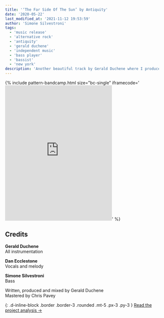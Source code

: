 ```yaml
---
title: '‘The Far Side Of The Sun’ by Antiquity'
date: '2020-05-22'
last_modified_at: '2021-11-12 19:53:59'
author: 'Simone Silvestroni'
tags:
  - 'music release'
  - 'alternative rock'
  - 'antiquity'
  - 'gerald duchene'
  - 'independent music'
  - 'bass player'
  - 'bassist'
  - 'new york'
description: 'Another beautiful track by Gerald Duchene where I produced one of my most sumptuous fretless bass ever.'
---
```

{% include pattern-bandcamp.html size="bc-single" iframecode='<iframe style="border: 0; width: 350px; height: 442px;" src="https://bandcamp.com/EmbeddedPlayer/track=2478609134/size=large/bgcol=ffffff/linkcol=333333/tracklist=false/transparent=true/" seamless><a href="https://sessions.antiquity-music.com/track/the-far-side-of-the-sun">The Far Side Of The Sun by Antiquity</a></iframe>' %}

## Credits

**Gerald Duchene**<br>
All instrumentation

**Dan Ecclestone**<br>
Vocals and melody

**Simone Silvestroni**<br>
Bass

Written, produced and mixed by Gerald Duchene<br>
Mastered by Chris Pavey

{: .d-inline-block .border .border-3 .rounded .mt-5 .px-3 .py-3 }
[Read the project analysis →](/work/music-production/producing-bass-remotely/)